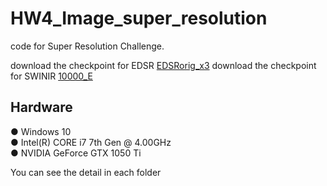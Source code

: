 # HW4_Image_super_resolution


code for  Super Resolution Challenge. <br>


download the checkpoint for EDSR [EDSRorig_x3](https://drive.google.com/drive/u/2/folders/1bO4IDB241njwJPAnAQG6S7knGixDztaQ)
download the checkpoint for SWINIR [10000_E](https://drive.google.com/drive/u/2/folders/1bO4IDB241njwJPAnAQG6S7knGixDztaQ)


## Hardware
● Windows 10 <br>
● Intel(R) CORE i7 7th Gen @ 4.00GHz <br>
● NVIDIA GeForce GTX 1050 Ti <br>

You can see the detail in each folder
